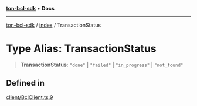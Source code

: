 [**ton-bcl-sdk**](../../README.md) • **Docs**

***

[ton-bcl-sdk](../../README.md) / [index](../README.md) / TransactionStatus

# Type Alias: TransactionStatus

> **TransactionStatus**: `"done"` \| `"failed"` \| `"in_progress"` \| `"not_found"`

## Defined in

[client/BclClient.ts:9](https://github.com/ton-fun-tech/ton-bcl-sdk/blob/ffd6d588d9dc3d518bbd0964504b3e82bf668687/src/client/BclClient.ts#L9)
